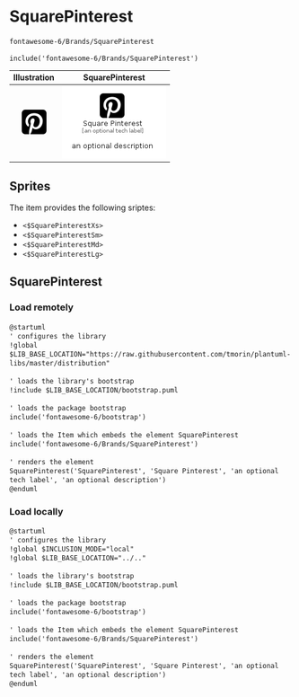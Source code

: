 # SquarePinterest


```text
fontawesome-6/Brands/SquarePinterest
```

```text
include('fontawesome-6/Brands/SquarePinterest')
```



| Illustration | SquarePinterest |
| :---: | :---: |
| ![illustration for Illustration](../../fontawesome-6/Brands/SquarePinterest.png) | ![illustration for SquarePinterest](../../fontawesome-6/Brands/SquarePinterest.Local.png) |



## Sprites
The item provides the following sriptes:

- `<$SquarePinterestXs>`
- `<$SquarePinterestSm>`
- `<$SquarePinterestMd>`
- `<$SquarePinterestLg>`





## SquarePinterest

### Load remotely
```plantuml
@startuml
' configures the library
!global $LIB_BASE_LOCATION="https://raw.githubusercontent.com/tmorin/plantuml-libs/master/distribution"

' loads the library's bootstrap
!include $LIB_BASE_LOCATION/bootstrap.puml

' loads the package bootstrap
include('fontawesome-6/bootstrap')

' loads the Item which embeds the element SquarePinterest
include('fontawesome-6/Brands/SquarePinterest')

' renders the element
SquarePinterest('SquarePinterest', 'Square Pinterest', 'an optional tech label', 'an optional description')
@enduml
```

### Load locally
```plantuml
@startuml
' configures the library
!global $INCLUSION_MODE="local"
!global $LIB_BASE_LOCATION="../.."

' loads the library's bootstrap
!include $LIB_BASE_LOCATION/bootstrap.puml

' loads the package bootstrap
include('fontawesome-6/bootstrap')

' loads the Item which embeds the element SquarePinterest
include('fontawesome-6/Brands/SquarePinterest')

' renders the element
SquarePinterest('SquarePinterest', 'Square Pinterest', 'an optional tech label', 'an optional description')
@enduml
```

